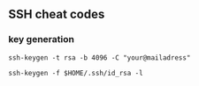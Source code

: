 
## SSH cheat codes

### key generation

`ssh-keygen -t rsa -b 4096 -C "your@mailadress"`

`ssh-keygen -f $HOME/.ssh/id_rsa -l`
